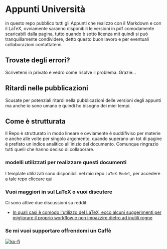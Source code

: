 # Appunti Università
in questo repo pubblico tutti gli Appunti che realizzo con il Markdown e con il LaTeX, ovviamente saranno disponibili le versioni in pdf comodamente scaricabili dalla pagina, tutto quando è sotto licenza mit quindi si può tranquillamente condividere, detto questo buon lavoro e per eventuali collaborazioni contattatemi.
## Trovate degli errori?
Scrivetemi in privato e vedrò come risolve il problema. Grazie...

## Ritardi nelle pubblicazioni
Scusate per potenziali ritardi nella pubblicazioni delle versioni degli appunti ma anche io sono umano e quindi ho bisogno dei miei tempi.

## Come è strutturata
Il Repo è strutturato in modo lineare e ovviamente è suddifiviso per materie e anche alle volte per singolo argomento, quando superano un tot di pagine è prefisto un indice analitico all'inizio del documento. Comunque ringrazio tutti quelli che hanno deciso di collaborare.

### modelli utilizzati per realizzare questi documenti
I template utilizzati sono disponibili nel mio repo ```LaTeX-Model```, per accedere a tale repo cliccare <a href="https://github.com/NF02/LaTeX-model">qui</a>

### Vuoi maggiori in sul LaTeX o vuoi discutere
Ci sono attive due discussioni su reddit:
- [In quali casi è comodo l'utilizzo del LaTeX, ecco alcuni suggerimenti per migliorare il proprio workflow e non impazzire dietro ad inutili rogne](https://www.reddit.com/r/Universitaly/comments/11gz44w/in_quali_casi_%C3%A8_comodo_lutilizzo_del_latex_ecco/)

### Se mi vuoi supportare offrendomi un Caffè
[![ko-fi](https://ko-fi.com/img/githubbutton_sm.svg)](https://ko-fi.com/A0A3CDMP9)
